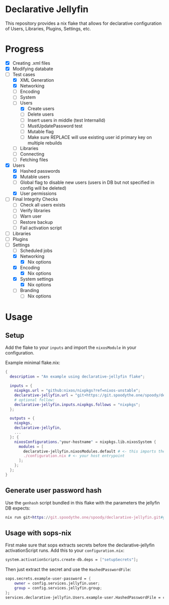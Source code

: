# Declarative Jellyfin

This repository provides a nix flake that allows for declarative configuration of
Users, Libraries, Plugins, Settings, etc.

# Progress

- [x] Creating .xml files
- [x] Modifying databate
- [ ] Test cases
    - [x] XML Generation
    - [x] Networking
    - [ ] Encoding
    - [ ] System
    - [ ] Users
        - [x] Create users
        - [ ] Delete users
        - [ ] Insert users in middle (test InternalId)
        - [ ] MustUpdatePassword test
        - [ ] Mutable flag
        - [ ] Make sure REPLACE will use existing user id primary key on multiple rebuilds
    - [ ] Libraries
    - [ ] Connecting
    - [ ] Fetching files

- [x] Users
    - [x] Hashed passwords
    - [x] Mutable users
    - [ ] Global flag to disable new users (users in DB but not specified in config will be deleted)
    - [x] User permissions
- [ ] Final Integrity Checks
    - [ ] Check all users exists
    - [ ] Verify libraries
    - [ ] Warn user
    - [ ] Restore backup
    - [ ] Fail activation script
- [ ] Libraries
- [ ] Plugins
- [ ] Settings
    - [ ] Scheduled jobs
    - [x] Networking
        - [x] Nix options
    - [x] Encoding
        - [x] Nix options
    - [x] System settings
        - [x] Nix options
    - [ ] Branding
        - [ ] Nix options

# Usage
## Setup
Add the flake to your `inputs` and import the `nixosModule` in your configuration.

Example minimal flake.nix:
```nix
{
  description = "An example using declarative-jellyfin flake";

  inputs = {
    nixpkgs.url = "github:nixos/nixpkgs?ref=nixos-unstable";
    declarative-jellyfin.url = "git+https://git.spoodythe.one/spoody/declarative-jellyfin.git";
    # optional follow:
    declarative-jellyfin.inputs.nixpkgs.follows = "nixpkgs";
  };

  outputs = {
    nixpkgs,
    declarative-jellyfin,
    ...
  }: {
    nixosConfigurations."your-hostname" = nixpkgs.lib.nixosSystem {
      modules = [
        declarative-jellyfin.nixosModules.default # <- this imports the NixOS module that provides the options
        ./configuration.nix # <- your host entrypoint
      ];
    };
  };
}
```

## Generate user password hash
Use the `genhash` script bundled in this flake with the parameters the jellyfin DB expects:
```nix
nix run git+https://git.spoodythe.one/spoody/declarative-jellyfin.git#genhash -- -i 210000 -l 128 -u -k "your super secret password"
```

## Usage with sops-nix
First make sure that sops extracts secrets before the declarative-jellyfin activationScript runs.
Add this to your `configuration.nix`:
```nix
system.activationScripts.create-db.deps = ["setupSecrets"];
```

Then just extract the secret and use the `HashedPasswordFile`:
```nix
sops.secrets.example-user-password = {
    owner = config.services.jellyfin.user;
    group = config.services.jellyfin.group;
};
services.declarative-jellyfin.Users.example-user.HashedPasswordFile = config.sops.secrets.example-user-password.path;
```
